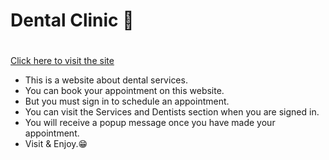 # Dental Clinic 🦷 <h1>

[Click here to visit the site](https://assignment-10-15dd2.web.app/)

- This is a website about dental services.
- You can book your appointment on this website.
- But you must sign in to schedule an appointment.
- You can visit the Services and Dentists section when you are signed in.
- You will receive a popup message once you have made your appointment.
- Visit & Enjoy.😁
